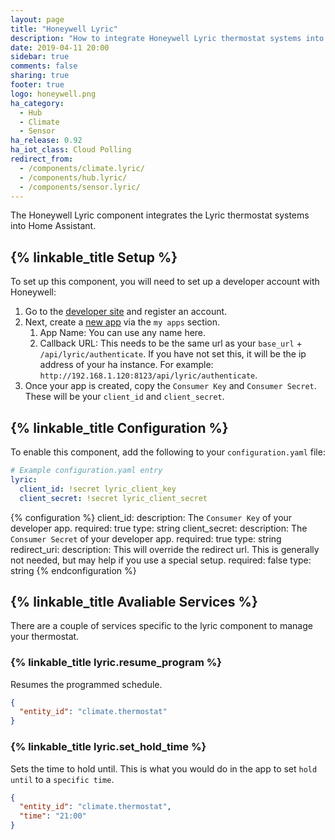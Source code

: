 ```yaml
---
layout: page
title: "Honeywell Lyric"
description: "How to integrate Honeywell Lyric thermostat systems into Home Assistant."
date: 2019-04-11 20:00
sidebar: true
comments: false
sharing: true
footer: true
logo: honeywell.png
ha_category:
  - Hub
  - Climate
  - Sensor
ha_release: 0.92
ha_iot_class: Cloud Polling
redirect_from:
  - /components/climate.lyric/
  - /components/hub.lyric/
  - /components/sensor.lyric/
---
```


The Honeywell Lyric component integrates the Lyric thermostat systems into Home Assistant.

## {% linkable_title Setup %}

To set up this component, you will need to set up a developer account with Honeywell:

1. Go to the [developer site](http://developer.honeywell.com) and register an account.
1. Next, create a [new app](https://developer.honeywell.com/user/me/apps/add) via the `my apps` section.
    1. App Name: You can use any name here.
    1. Callback URL: This needs to be the same url as your `base_url` + `/api/lyric/authenticate`. If you have not set this, it will be the ip address of your ha instance. For example: `http://192.168.1.120:8123/api/lyric/authenticate`.
1. Once your app is created, copy the `Consumer Key` and `Consumer Secret`. These will be your `client_id` and `client_secret`.

## {% linkable_title Configuration %}

To enable this component, add the following to your `configuration.yaml` file:

```yaml
# Example configuration.yaml entry
lyric:
  client_id: !secret lyric_client_key
  client_secret: !secret lyric_client_secret
```

{% configuration %}
client_id:
  description: The `Consumer Key` of your developer app.
  required: true
  type: string
client_secret:
  description: The `Consumer Secret` of your developer app.
  required: true
  type: string
redirect_uri:
  description: This will override the redirect url. This is generally not needed, but may help if you use a special setup.
  required: false
  type: string
{% endconfiguration %}

## {% linkable_title Avaliable Services %}

There are a couple of services specific to the lyric component to manage your thermostat.

### {% linkable_title lyric.resume_program %}

Resumes the programmed schedule.

```json
{
  "entity_id": "climate.thermostat"
}
```

### {% linkable_title lyric.set_hold_time %}

Sets the time to hold until. This is what you would do in the app to set `hold until` to a `specific time`.

```json
{
  "entity_id": "climate.thermostat",
  "time": "21:00"
}
```
